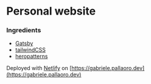 # Personal website

### Ingredients
- [Gatsby](https://gatsbyjs.org)
- [tailwindCSS](https://tailwindcss.com)
- [heropatterns](https://www.heropatterns.com)

Deployed with [Netlify](https://netlify.com) on [https://gabriele.pallaoro.dev](https://gabriele.pallaoro.dev)